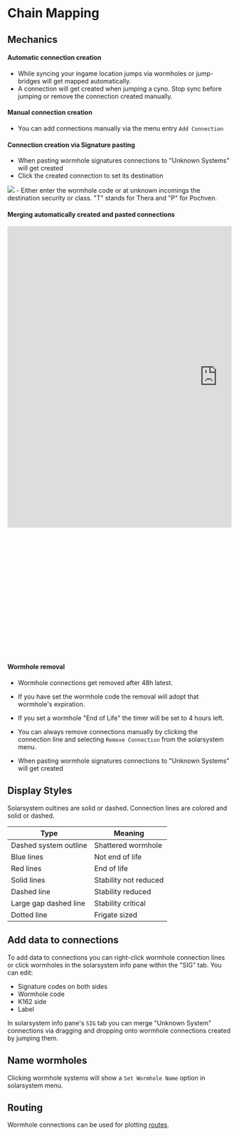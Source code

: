 # Chain Mapping

## Mechanics
#### Automatic connection creation
 - While syncing your ingame location jumps via wormholes or jump-bridges will get mapped automatically.
 - A connection will get created when jumping a cyno. Stop sync before jumping or remove the connection created manually.
 
#### Manual connection creation
 - You can add connections manually via the menu entry `Add Connection`
 
#### Connection creation via Signature pasting
 - When pasting wormhole signatures connections to "Unknown Systems" will get created
 - Click the created connection to set its destination
 <img src="https://raw.githubusercontent.com/Risingson/eveeyedocs/master/docs/images/mapper/incoming_unknown_menu.png">
 - Either enter the wormhole code or at unknown incomings the destination security or class. "T" stands for Thera and "P" for Pochven.

#### Merging automatically created and pasted connections
<div style="position: relative; padding-bottom: 56.25%; height: 0; overflow: hidden; max-width: 100%; height: auto;">
        <iframe src="https://youtu.be/g7bN3VgXrrY" frameborder="0" style="width: 944px; height: 676px;"></iframe></div>
        

#### Wormhole removal
 - Wormhole connections get removed after 48h latest. 
 - If you have set the wormhole code the removal will adopt that wormhole's expiration.
 - If you set a wormhole "End of Life" the timer will be set to 4 hours left.
 - You can always remove connections manually by clicking the connection line and selecting `Remove Connection` from the solarsystem menu.

 - When pasting wormhole signatures connections to "Unknown Systems" will get created


<!--
#### Viewable Information 
 - For wormhole systems there is no api data available for recent jumps or NPC kills.
 - Phenomenons are stated as an extra sub-label. To view its effects click the wormhole and select `Show Info` from the menu and switch to the `WH` tab.
   -->

## Display Styles
Solarsystem oultines are solid or dashed. 
Connection lines are colored and solid or dashed.

|Type| Meaning |
|--|--|
| Dashed system outline | Shattered wormhole |
| Blue lines | Not end of life |
| Red lines | End of life |
| Solid lines | Stability not reduced |
| Dashed line | Stability reduced|
| Large gap dashed line| Stability critical |
| Dotted line| Frigate sized |

## Add data to connections
To add data to connections you can right-click wormhole connection lines or click wormholes in the solarsystem info pane within the "SIG" tab.
You can edit:<br>

 - Signature codes on both sides<br>
 -  Wormhole code<br>
 - K162 side<br>
 - Label<br>

In solarsystem info pane's `SIG` tab you can merge "Unknown System" connections via dragging and dropping onto wormhole connections created by jumping them.

## Name wormholes
Clicking wormhole systems will show a `Set Wormhole Name` option in solarsystem menu.

## Routing
Wormhole connections can be used for plotting [routes](https://eveeye.readthedocs.io/en/latest/sync/waypoints/).
<!--stackedit_data:
eyJoaXN0b3J5IjpbMTI4MTczMTcxOSwyMDg1NjYzODE0LDE5MT
I5MzExMjEsNjQ0Njg3OTU1LC0xNjQxMzk0MzcxLDEzMTk4NDM2
MzAsLTE3MDIyMzY0NDYsLTk3NDg3NTY0NiwtODQxNjUzNzkzLD
ExMzczMjUzNzEsNjIzOTgxMDU1LC00NTQyNDAzNjksLTE5NDM5
NTU5NzksMTYzNzE4NDkwLDY3MDcxOTU1MSwtNDU3NzgxMzEsLT
MzMjQ0NzI5N119
-->